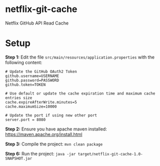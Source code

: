 # netflix-git-cache
Netflix GitHub API Read Cache

# Setup

**Step 1:** Edit the file `src/main/resources/application.properties` with the following content:

```
# Update the GitHub OAuth2 Token
github.username=USERNAME
github.password=PASSWORD
github.token=TOKEN

# Use default or update the cache expiration time and maximum cache entries size
cache.expireAfterWrite.minutes=5
cache.maximumSize=10000

# Update the port if using new other port
server.port = 8080
```

**Step 2:** Ensure you have apache maven installed: https://maven.apache.org/install.html

**Step 3:** Compile the project: `mvn clean package`

**Step 6:** Run the project: `java -jar target/netflix-git-cache-1.0-SNAPSHOT.jar`
